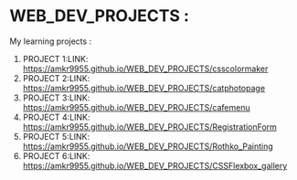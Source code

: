 # WEB_DEV_PROJECTS :
My learning projects :
1.  PROJECT 1:LINK:
 https://amkr9955.github.io/WEB_DEV_PROJECTS/csscolormaker
2.  PROJECT 2:LINK:
 https://amkr9955.github.io/WEB_DEV_PROJECTS/catphotopage
3.  PROJECT 3:LINK:
 https://amkr9955.github.io/WEB_DEV_PROJECTS/cafemenu
4.  PROJECT 4:LINK:
 https://amkr9955.github.io/WEB_DEV_PROJECTS/RegistrationForm
5.  PROJECT 5:LINK:
  https://amkr9955.github.io/WEB_DEV_PROJECTS/Rothko_Painting
6.  PROJECT 6:LINK:
  https://amkr9955.github.io/WEB_DEV_PROJECTS/CSSFlexbox_gallery  
